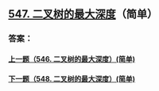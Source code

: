 ## [547. 二叉树的最大深度](https://leetcode-cn.com/problems/merge-two-sorted-lists/)（简单）





### 答案：



#### [上一题（546. 二叉树的最大深度）(简单)](https://github.com/sdwwld/leetCode/blob/master/src/main/java/com/wld/java/leetcode/leetCode0546.md)

#### [下一题（548. 二叉树的最大深度）(简单)](https://github.com/sdwwld/leetCode/blob/master/src/main/java/com/wld/java/leetcode/leetCode0548.md)